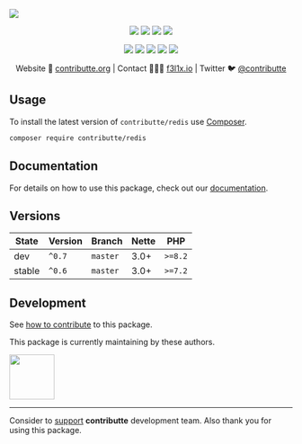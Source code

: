 ![](https://heatbadger.now.sh/github/readme/contributte/redis/)

<p align=center>
    <a href="https://github.com/contributte/redis/actions"><img src="https://badgen.net/github/checks/contributte/redis"></a>
    <a href="https://coveralls.io/r/contributte/redis"><img src="https://badgen.net/coveralls/c/github/contributte/redis"></a>
    <a href="https://packagist.org/packages/contributte/redis"><img src="https://badgen.net/packagist/dm/contributte/redis"></a>
    <a href="https://packagist.org/packages/contributte/redis"><img src="https://badgen.net/packagist/v/contributte/redis"></a>
</p>
<p align=center>
    <a href="https://packagist.org/packages/contributte/redis"><img src="https://badgen.net/packagist/php/contributte/redis"></a>
    <a href="https://github.com/contributte/redis"><img src="https://badgen.net/github/license/contributte/redis"></a>
    <a href="https://bit.ly/ctteg"><img src="https://badgen.net/badge/support/gitter/cyan"></a>
    <a href="https://bit.ly/cttfo"><img src="https://badgen.net/badge/support/forum/yellow"></a>
    <a href="https://contributte.org/partners.html"><img src="https://badgen.net/badge/sponsor/donations/F96854"></a>
</p>

<p align=center>
    Website 🚀 <a href="https://contributte.org">contributte.org</a> | Contact 👨🏻‍💻 <a href="https://f3l1x.io">f3l1x.io</a> | Twitter 🐦 <a href="https://twitter.com/contributte">@contributte</a>
</p>

## Usage

To install the latest version of `contributte/redis` use [Composer](https://getcomposer.org).

```bash
composer require contributte/redis
```

## Documentation

For details on how to use this package, check out our [documentation](.docs).

## Versions

| State       | Version | Branch   | Nette | PHP     |
|-------------|---------|----------|-------|---------|
| dev         | `^0.7`  | `master` | 3.0+  | `>=8.2` |
| stable      | `^0.6`  | `master` | 3.0+  | `>=7.2` |

## Development

See [how to contribute](https://contributte.org/contributing.html) to this package.

This package is currently maintaining by these authors.

<a href="https://github.com/f3l1x">
  <img width="80" height="80" src="https://avatars2.githubusercontent.com/u/538058?v=3&s=80">
</a>

-----

Consider to [support](https://contributte.org/partners.html) **contributte** development team.
Also thank you for using this package.
